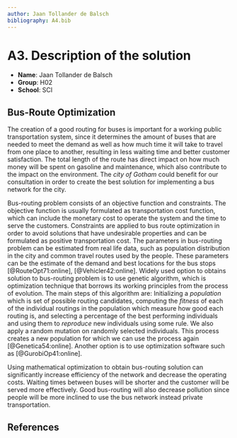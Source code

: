 ```yaml
---
author: Jaan Tollander de Balsch
bibliography: A4.bib
---
```


# A3. Description of the solution
- **Name**: Jaan Tollander de Balsch
- **Group**: H02
- **School**: SCI


## Bus-Route Optimization
<!--
INTRODUCTION (problem-solution, one paragraph, 150-200 words)

Situation
    - Provide wider context and relevance of topic.
    - Name the client to whom you are addressing this recommendation.
    - Explain the client’s present situation or current practices.

Problem
    - State what is lacking/needed/unsatisfactory in the client’s current situation. situation.

Solution
    - Name the solution that you recommend and link it to the identified problem or need. problem or need.

Evaluation
    - Name the main benefit that justifies the new solution.

BODY (extended definition, defines the recommended solution, about 300 words)

Sentence definition
    - Define the proposed solution in one sentence.

Extend the sentence definition
    - Describe the solution with 3-4 types of defining information.

-->

The creation of a good routing for buses is important for a working public transportation system, since it determines the amount of buses that are needed to meet the demand as well as how much time it will take to travel from one place to another, resulting in less waiting time and better customer satisfaction. The total length of the route has direct impact on how much money will be spent on gasoline and maintenance, which also contribute to the impact on the environment. The *city of Gotham* could benefit for our consultation in order to create the best solution for implementing a bus network for the city.

<!--
* Analysis of parts
    - Formulation of the problem
    - Fitness function
    - Constraints
* Operating Principles
    - Numerical values from real life data
    - Solver is run on super computer
* Analogy/comparison
    - Combinatorial optimization
    - Integer programming
-->

Bus-routing problem consists of an objective function and constraints. The objective function is usually formulated as transportation cost function, which can include the monetary cost to operate the system and the time to serve the customers. Constraints are applied to bus route optimization in order to avoid solutions that have undesirable properties and can be formulated as positive transportation cost. The parameters in bus-routing problem can be estimated from real life data, such as population distribution in the city and common travel routes used by the people. These parameters can be the estimate of the demand and best locations for the bus stops [@RouteOpt71:online], [@Vehicler42:online]. Widely used option to obtains solution to bus-routing problem is to use genetic algorithm, which is optimization technique that borrows its working principles from the process of evolution. The main steps of this algorithm are: Initializing a *population* which is set of possible routing candidates, computing the *fitness* of each of the individual routings in the population which measure how good each routing is, and selecting a percentage of the best performing individuals and using them to *reproduce* new individuals using some rule. We also apply a random mutation on randomly selected individuals. This process creates a new population for which we can use the process again [@Genetica54:online]. Another option is to use optimization software such as [@GurobiOp41:online].

<!--
CONCLUSION (one paragraph, about 50 words)
    - (Re)state the recommendation
    - Synthesize your main argument to justify the recommendation and link the solution to the client’s problem/need. solution to the client’s problem/need.
-->

Using mathematical optimization to obtain bus-routing solution can significantly increase efficiency of the network and decrease the operating costs. Waiting times between buses will be shorter and the customer will be served more effectively. Good bus-routing will also decrease pollution since people will be more inclined to use the bus network instead private transportation.

<!--
List of SOURCES you have used and IN-TEXT references to the sources.
-->
## References
